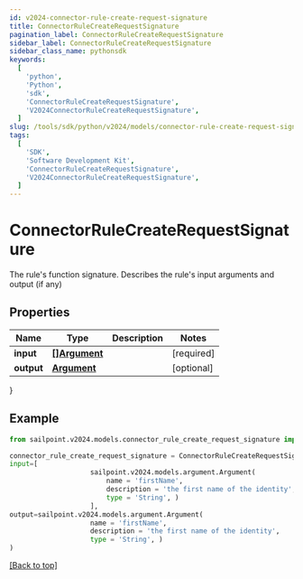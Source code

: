 ```yaml
---
id: v2024-connector-rule-create-request-signature
title: ConnectorRuleCreateRequestSignature
pagination_label: ConnectorRuleCreateRequestSignature
sidebar_label: ConnectorRuleCreateRequestSignature
sidebar_class_name: pythonsdk
keywords:
  [
    'python',
    'Python',
    'sdk',
    'ConnectorRuleCreateRequestSignature',
    'V2024ConnectorRuleCreateRequestSignature',
  ]
slug: /tools/sdk/python/v2024/models/connector-rule-create-request-signature
tags:
  [
    'SDK',
    'Software Development Kit',
    'ConnectorRuleCreateRequestSignature',
    'V2024ConnectorRuleCreateRequestSignature',
  ]
---
```


# ConnectorRuleCreateRequestSignature

The rule's function signature. Describes the rule's input arguments and output (if any)

## Properties

| Name       | Type                       | Description | Notes      |
| ---------- | -------------------------- | ----------- | ---------- |
| **input**  | [**[]Argument**](argument) |             | [required] |
| **output** | [**Argument**](argument)   |             | [optional] |

}

## Example

```python
from sailpoint.v2024.models.connector_rule_create_request_signature import ConnectorRuleCreateRequestSignature

connector_rule_create_request_signature = ConnectorRuleCreateRequestSignature(
input=[
                    sailpoint.v2024.models.argument.Argument(
                        name = 'firstName',
                        description = 'the first name of the identity',
                        type = 'String', )
                    ],
output=sailpoint.v2024.models.argument.Argument(
                    name = 'firstName',
                    description = 'the first name of the identity',
                    type = 'String', )
)

```

[[Back to top]](#)
